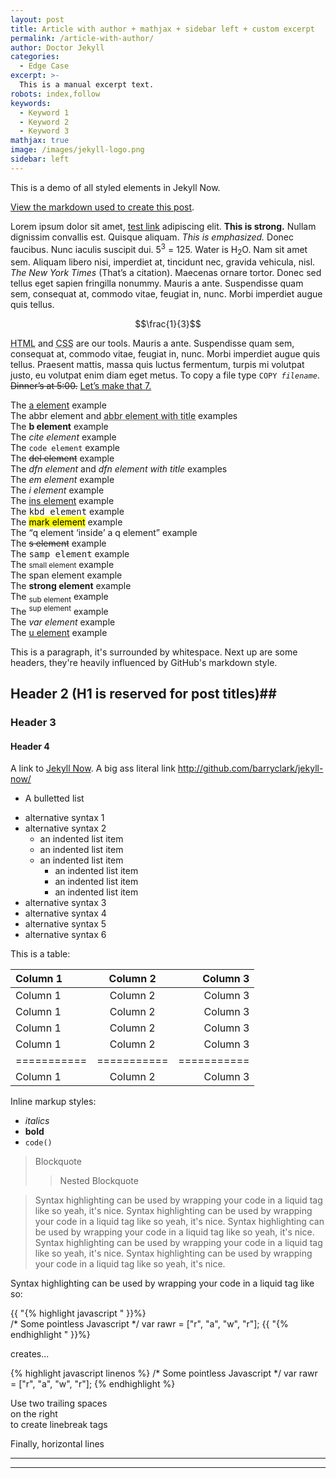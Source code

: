 ```yaml
---
layout: post
title: Article with author + mathjax + sidebar left + custom excerpt
permalink: /article-with-author/
author: Doctor Jekyll
categories: 
  - Edge Case
excerpt: >-
  This is a manual excerpt text.
robots: index,follow
keywords: 
  - Keyword 1
  - Keyword 2
  - Keyword 3
mathjax: true
image: /images/jekyll-logo.png
sidebar: left
---
```


This is a demo of all styled elements in Jekyll Now. 

[View the markdown used to create this post](https://raw.githubusercontent.com/barryclark/www.jekyllnow.com/gh-pages/_posts/2014-6-19-Markdown-Style-Guide.md).

<p>Lorem ipsum dolor sit amet, <a title="test link" href="#">test link</a> adipiscing elit. <strong>This is strong.</strong> Nullam dignissim convallis est. Quisque aliquam. <em>This is emphasized.</em> Donec faucibus. Nunc iaculis suscipit dui. 5<sup>3</sup> = 125. Water is H<sub>2</sub>O. Nam sit amet sem. Aliquam libero nisi, imperdiet at, tincidunt nec, gravida vehicula, nisl. <cite>The New York Times</cite> (That’s a citation). Maecenas ornare tortor. Donec sed tellus eget sapien fringilla nonummy. Mauris a ante. Suspendisse quam sem, consequat at, commodo vitae, feugiat in, nunc. Morbi imperdiet augue quis tellus.</p>

$$\frac{1}{3}$$

<p><abbr title="Hyper Text Markup Language">HTML</abbr> and <abbr title="Cascading Style Sheets">CSS</abbr> are our tools. Mauris a ante. Suspendisse quam sem, consequat at, commodo vitae, feugiat in, nunc. Morbi imperdiet augue quis tellus.  Praesent mattis, massa quis luctus fermentum, turpis mi volutpat justo, eu volutpat enim diam eget metus. To copy a file type <code>COPY <var>filename</var></code>. <del>Dinner’s at 5:00.</del> <ins>Let’s make that 7.</ins></p>

<p>The <a href="#">a element</a> example <br />
The <abbr>abbr element</abbr> and <abbr title="Title text">abbr element with title</abbr> examples <br />
The <b>b element</b> example <br />
The <cite>cite element</cite> example <br />
The <code>code element</code> example <br />
The <del>del element</del> example <br />
The <dfn>dfn element</dfn> and <dfn title="Title text">dfn element with title</dfn> examples <br />
The <em>em element</em> example <br />
The <i>i element</i> example <br />
The <ins>ins element</ins> example <br />
The <kbd>kbd element</kbd> example <br />
The <mark>mark element</mark> example <br />
The <q>q element <q>inside</q> a q element</q> example <br />
The <s>s element</s> example <br />
The <samp>samp element</samp> example <br />
The <small>small element</small> example <br />
The <span>span element</span> example <br />
The <strong>strong element</strong> example <br />
The <sub>sub element</sub> example <br />
The <sup>sup element</sup> example <br />
The <var>var element</var> example <br />
The <u>u element</u> example</p>

This is a paragraph, it's surrounded by whitespace. Next up are some headers, they're heavily influenced by GitHub's markdown style.

## Header 2 (H1 is reserved for post titles)##

### Header 3

#### Header 4

A link to [Jekyll Now](http://github.com/barryclark/jekyll-now/). A big ass literal link <http://github.com/barryclark/jekyll-now/>

* A bulletted list
- alternative syntax 1
- alternative syntax 2
  - an indented list item
  - an indented list item
  - an indented list item
    - an indented list item
    - an indented list item
    - an indented list item
- alternative syntax 3
- alternative syntax 4
- alternative syntax 5
- alternative syntax 6

This is a table:

| Column 1 | Column 2 | Column 3 |
|:----------|:---------:|----------:|
| Column 1 | Column 2 | Column 3 |
| Column 1 | Column 2 | Column 3 |
| Column 1 | Column 2 | Column 3 |
| Column 1 | Column 2 | Column 3 |
|===========|===========|===========|
| Column 1 | Column 2 | Column 3 |

Inline markup styles: 

- _italics_
- **bold**
- `code()` 
 
> Blockquote
>> Nested Blockquote 

> Syntax highlighting can be used by wrapping your code in a liquid tag like so yeah, it's nice. Syntax highlighting can be used by wrapping your code in a liquid tag like so yeah, it's nice. Syntax highlighting can be used by wrapping your code in a liquid tag like so yeah, it's nice. Syntax highlighting can be used by wrapping your code in a liquid tag like so yeah, it's nice. Syntax highlighting can be used by wrapping your code in a liquid tag like so yeah, it's nice.

Syntax highlighting can be used by wrapping your code in a liquid tag like so:

{{ "{% highlight javascript " }}%}  
/* Some pointless Javascript */
var rawr = ["r", "a", "w", "r"];
{{ "{% endhighlight " }}%}  

creates...

{% highlight javascript linenos %}
/* Some pointless Javascript */
var rawr = ["r", "a", "w", "r"];
{% endhighlight %}
 
Use two trailing spaces  
on the right  
to create linebreak tags  
 
Finally, horizontal lines
 
----

****
